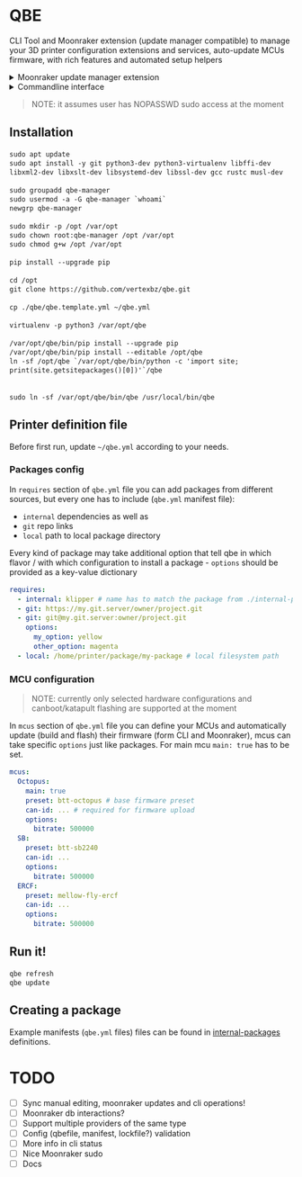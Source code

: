 # QBE

CLI Tool and Moonraker extension (update manager compatible) to manage your 3D printer configuration extensions and services, auto-update MCUs firmware, with rich features and automated setup helpers

<details>
  <summary>Moonraker update manager extension</summary>

  ![img](./docs/um.png)
</details>

<details>
  <summary>Commandline interface</summary>

  ```
  Usage: qbe [OPTIONS] COMMAND [ARGS]...
    
  Options:
    -c, --config TEXT
    -l, --lockfile TEXT
    -h, --help           Show this message and exit.
    
  Commands:
    debug            Debug / misc stuff
    mcu-update       Update MCU Firmware
    refresh          Refresh remotes
    self-update      QBE Self Update
    status           Packages status
    update           Update dependencies
  ```
</details>

> NOTE: it assumes user has NOPASSWD sudo access at the moment

## Installation

```shell
sudo apt update
sudo apt install -y git python3-dev python3-virtualenv libffi-dev libxml2-dev libxslt-dev libsystemd-dev libssl-dev gcc rustc musl-dev

sudo groupadd qbe-manager
sudo usermod -a -G qbe-manager `whoami`
newgrp qbe-manager

sudo mkdir -p /opt /var/opt
sudo chown root:qbe-manager /opt /var/opt
sudo chmod g+w /opt /var/opt

pip install --upgrade pip

cd /opt
git clone https://github.com/vertexbz/qbe.git

cp ./qbe/qbe.template.yml ~/qbe.yml

virtualenv -p python3 /var/opt/qbe

/var/opt/qbe/bin/pip install --upgrade pip
/var/opt/qbe/bin/pip install --editable /opt/qbe
ln -sf /opt/qbe `/var/opt/qbe/bin/python -c 'import site; print(site.getsitepackages()[0])'`/qbe


sudo ln -sf /var/opt/qbe/bin/qbe /usr/local/bin/qbe
```

## Printer definition file

Before first run, update `~/qbe.yml` according to your needs.

### Packages config 

In `requires` section of `qbe.yml` file you can add packages from different sources, but every one has to include (`qbe.yml` manifest file):
- `internal` dependencies as well as 
- `git` repo links
- `local` path to local package directory

Every kind of package may take additional option that tell qbe in which flavor / with which configuration to install a package - `options` should be provided as a key-value dictionary


```yaml
requires:
  - internal: klipper # name has to match the package from ./internal-packages
  - git: https://my.git.server/owner/project.git
  - git: git@my.git.server:owner/project.git
    options:
      my_option: yellow
      other_option: magenta
  - local: /home/printer/package/my-package # local filesystem path
```

### MCU configuration

> NOTE: currently only selected hardware configurations and canboot/katapult flashing are supported at the moment

In `mcus` section of `qbe.yml` file you can define your MCUs and automatically update (build and flash) their firmware (form CLI and Moonraker), mcus can take specific `options` just like packages. For main mcu `main: true` has to be set.

```yaml
mcus:
  Octopus:
    main: true
    preset: btt-octopus # base firmware preset
    can-id: ... # required for firmware upload
    options:
      bitrate: 500000
  SB:
    preset: btt-sb2240
    can-id: ...
    options:
      bitrate: 500000
  ERCF:
    preset: mellow-fly-ercf
    can-id: ...
    options:
      bitrate: 500000
```


## Run it!

```shell
qbe refresh
qbe update
```

## Creating a package 

Example manifests (`qbe.yml` files) files can be found in [internal-packages](internal-packages) definitions.


# TODO

* [ ] Sync manual editing, moonraker updates and cli operations!
* [ ] Moonraker db interactions?
* [ ] Support multiple providers of the same type
* [ ] Config (qbefile, manifest, lockfile?) validation
* [ ] More info in cli status
* [ ] Nice Moonraker sudo
* [ ] Docs